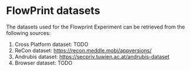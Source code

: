 # FlowPrint datasets
The datasets used for the Flowprint Experiment can be retrieved from the following sources:
 1. Cross Platform dataset: TODO
 2. ReCon dataset: https://recon.meddle.mobi/appversions/
 3. Andrubis dataset: https://secpriv.tuwien.ac.at/andrubis-dataset
 4. Browser dataset: TODO
